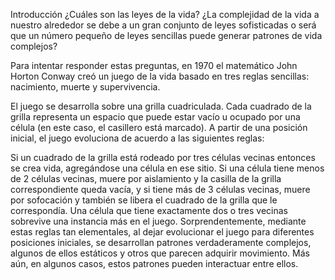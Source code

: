 Introducción
¿Cuáles son las leyes de la vida? ¿La complejidad de la vida a nuestro alrededor se debe a un gran conjunto de leyes sofisticadas o será que un número pequeño de leyes sencillas puede generar patrones de vida complejos? 

Para intentar responder estas preguntas, en 1970 el matemático John Horton Conway creó un juego de la vida basado en tres reglas sencillas: nacimiento, muerte y supervivencia.

El juego se desarrolla sobre una grilla cuadriculada. Cada cuadrado de la grilla representa un espacio que puede estar vacío u ocupado por una célula (en este caso, el casillero está marcado). A partir de una posición inicial, el juego evoluciona de acuerdo a las siguientes reglas:

Si un cuadrado de la grilla está rodeado por tres células vecinas entonces se crea vida, agregándose una célula en ese sitio.
Si una célula tiene menos de 2 células vecinas, muere por aislamiento y la casilla de la grilla correspondiente queda vacía, y si tiene más de 3 células vecinas, muere por sofocación y también se libera el cuadrado de la grilla que le correspondía.
Una célula que tiene exactamente dos o tres vecinas sobrevive una instancia más en el juego.
Sorprendentemente, mediante estas reglas tan elementales, al dejar evolucionar el juego para diferentes posiciones iniciales, se desarrollan patrones verdaderamente complejos, algunos de ellos estáticos y otros que parecen adquirir movimiento. Más aún, en algunos casos, estos patrones pueden interactuar entre ellos.

